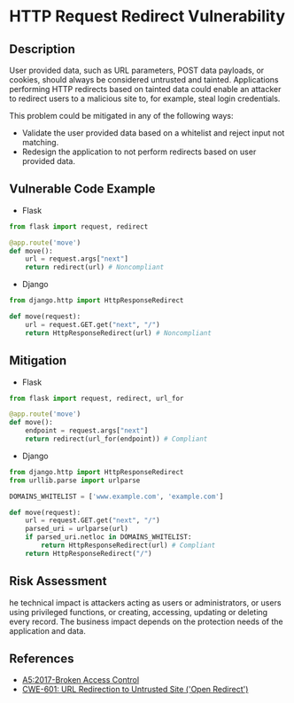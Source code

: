 # HTTP Request Redirect Vulnerability

## Description
User provided data, such as URL parameters, POST data payloads, or cookies, should always be considered untrusted and tainted. Applications performing HTTP redirects based on tainted data could enable an attacker to redirect users to a malicious site to, for example, steal login credentials.

This problem could be mitigated in any of the following ways:

* Validate the user provided data based on a whitelist and reject input not matching.
* Redesign the application to not perform redirects based on user provided data.

## Vulnerable Code Example
* Flask

```python
from flask import request, redirect

@app.route('move')
def move():
    url = request.args["next"]
    return redirect(url) # Noncompliant
```
* Django

```python
from django.http import HttpResponseRedirect

def move(request):
    url = request.GET.get("next", "/")
    return HttpResponseRedirect(url) # Noncompliant
```

## Mitigation
* Flask

```python
from flask import request, redirect, url_for

@app.route('move')
def move():
    endpoint = request.args["next"]
    return redirect(url_for(endpoint)) # Compliant
```
* Django
```python
from django.http import HttpResponseRedirect
from urllib.parse import urlparse

DOMAINS_WHITELIST = ['www.example.com', 'example.com']

def move(request):
    url = request.GET.get("next", "/")
    parsed_uri = urlparse(url)
    if parsed_uri.netloc in DOMAINS_WHITELIST:
        return HttpResponseRedirect(url) # Compliant
    return HttpResponseRedirect("/")
```

## Risk Assessment
he technical impact is attackers acting as users or administrators, or users using privileged functions, or creating, accessing, updating or deleting every record.
The business impact depends on the protection needs of the application and data.


## References
* [A5:2017-Broken Access Control]
* [CWE-601: URL Redirection to Untrusted Site ('Open Redirect')]



[A5:2017-Broken Access Control]:https://owasp.org/www-project-top-ten/2017/A5_2017-Broken_Access_Control.html
[CWE-601: URL Redirection to Untrusted Site ('Open Redirect')]:https://cwe.mitre.org/data/definitions/601.html

